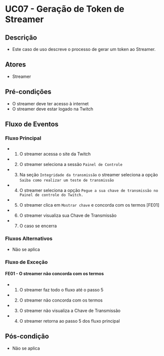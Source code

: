 # UC07 - Geração de Token de Streamer

## Descrição
* Este caso de uso descreve o processo de gerar um token ao Streamer.

## Atores
* Streamer

## Pré-condições
* O streamer deve ter acesso à internet
* O streamer deve estar logado na Twitch

## Fluxo de Eventos
### Fluxo Principal
* 1. O streamer acessa o site da Twitch 
* 2. O streamer seleciona a sessão ```Painel de Controle```
* 3. Na seção ```Integridade da transmissão``` o streamer seleciona a opção ```Saiba como realizar um teste de transmissão```
* 4. O streamer seleciona a opção ```Pegue a sua chave de transmissão no Painel de controle do Twitch.```
* 5. O streamer clica em ```Mostrar chave``` e concorda com os termos [FE01]
* 6. O streamer visualiza sua Chave de Transmissão
* 7. O caso se encerra

### Fluxos Alternativos
* Não se aplica

### Fluxo de Exceção
#### FE01 - O streamer não concorda com os termos
* 1. O streamer faz todo o fluxo até o passo 5
* 2. O streamer não concorda com os termos
* 3. O streamer não visualiza a Chave de Transmissão
* 4. O streamer retorna ao passo 5 dos fluxo principal

## Pós-condição
* Não se aplica